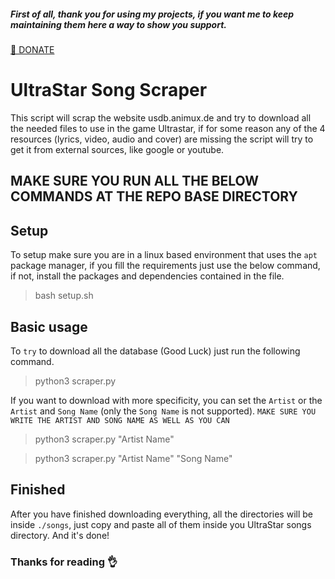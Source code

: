 ##### First of all, thank you for using my projects, if you want me to keep maintaining them here a way to show you support.
[🙏 DONATE](https://www.paypal.com/donate/?hosted_button_id=2WAMRESLC7YS2)

# UltraStar Song Scraper

This script will scrap the website usdb.animux.de and try to download all the needed files to use in the game Ultrastar, if for some reason any of the 4 resources (lyrics, video, audio and cover) are missing the script will try to get it from external sources, like google or youtube.

## MAKE SURE YOU RUN ALL THE BELOW COMMANDS AT THE REPO BASE DIRECTORY

## Setup

To setup make sure you are in a linux based environment that uses the `apt` package manager, if you fill the requirements just use the below command, if not, install the packages and dependencies contained in the file.

> bash setup.sh

## Basic usage

To `try` to download all the database (Good Luck) just run the following command.

> python3 scraper.py

If you want to download with more specificity, you can set the `Artist` or the `Artist` and `Song Name` (only the `Song Name` is not supported).
`MAKE SURE YOU WRITE THE ARTIST AND SONG NAME AS WELL AS YOU CAN`

> python3 scraper.py "Artist Name"

> python3 scraper.py "Artist Name" "Song Name"

## Finished

After you have finished downloading everything, all the directories will be inside `./songs`, just copy and paste all of them inside you UltraStar songs directory.
And it's done!

### Thanks for reading 👌
